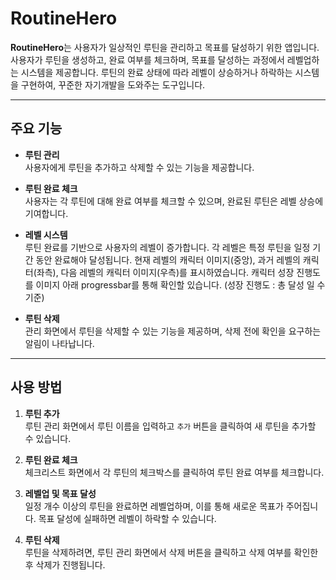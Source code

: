 # RoutineHero

**RoutineHero**는 사용자가 일상적인 루틴을 관리하고 목표를 달성하기 위한 앱입니다. 사용자가 루틴을 생성하고, 완료 여부를 체크하며, 목표를 달성하는 과정에서 레벨업하는 시스템을 제공합니다. 루틴의 완료 상태에 따라 레벨이 상승하거나 하락하는 시스템을 구현하여, 꾸준한 자기개발을 도와주는 도구입니다.

---

## 주요 기능

- **루틴 관리**  
  사용자에게 루틴을 추가하고 삭제할 수 있는 기능을 제공합니다.

- **루틴 완료 체크**  
  사용자는 각 루틴에 대해 완료 여부를 체크할 수 있으며, 완료된 루틴은 레벨 상승에 기여합니다.

- **레벨 시스템**  
  루틴 완료를 기반으로 사용자의 레벨이 증가합니다. 각 레벨은 특정 루틴을 일정 기간 동안 완료해야 달성됩니다.
  현재 레벨의 캐릭터 이미지(중앙), 과거 레벨의 캐릭터(좌측), 다음 레벨의 캐릭터 이미지(우측)를 표시하였습니다.
  캐릭터 성장 진행도를 이미지 아래 progressbar를 통해 확인할 있습니다. (성장 진행도 : 총 달성 일 수 기준)

- **루틴 삭제**  
  관리 화면에서 루틴을 삭제할 수 있는 기능을 제공하며, 삭제 전에 확인을 요구하는 알림이 나타납니다.

---

## 사용 방법

1. **루틴 추가**  
   루틴 관리 화면에서 루틴 이름을 입력하고 `추가` 버튼을 클릭하여 새 루틴을 추가할 수 있습니다.

2. **루틴 완료 체크**  
   체크리스트 화면에서 각 루틴의 체크박스를 클릭하여 루틴 완료 여부를 체크합니다.

3. **레벨업 및 목표 달성**  
   일정 개수 이상의 루틴을 완료하면 레벨업하며, 이를 통해 새로운 목표가 주어집니다. 목표 달성에 실패하면 레벨이 하락할 수 있습니다.

4. **루틴 삭제**  
   루틴을 삭제하려면, 루틴 관리 화면에서 삭제 버튼을 클릭하고 삭제 여부를 확인한 후 삭제가 진행됩니다.
